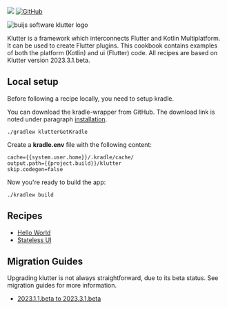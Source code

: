 [![](https://img.shields.io/badge/Buijs-Software-blue)](https://pub.dev/publishers/buijs.dev/packages)
[![GitHub](https://img.shields.io/github/license/buijs-dev/klutter-cookbook?color=black)](https://github.com/buijs-dev/klutter/blob/main/LICENSE)

<img src="https://github.com/buijs-dev/klutter/blob/develop/.github/assets/metadata/icon/klutter_logo.png?raw=true" alt="buijs software klutter logo" />

Klutter is a framework which interconnects Flutter and Kotlin Multiplatform.
It can be used to create Flutter plugins. 
This cookbook contains examples of both the platform (Kotlin) and ui (Flutter) code.
All recipes are based on Klutter version 2023.3.1.beta.

## Local setup
Before following a recipe locally, you need to setup kradle.

You can download the kradle-wrapper from GitHub. 
The download link is noted under paragraph [installation](https://buijs.dev/kradle-1/).

```shell
./gradlew klutterGetKradle
```

Create a **kradle.env** file with the following content:
```properties
cache={{system.user.home}}/.kradle/cache/
output.path={{project.build}}/klutter
skip.codegen=false
```

Now you're ready to build the app:
```shell
./kradlew build
```

## Recipes
- [Hello World](hello_world)
- [Stateless UI](stateless_ui)

## Migration Guides
Upgrading klutter is not always straightforward, due to its beta status. 
See migration guides for more information.

- [2023.1.1.beta to 2023.3.1.beta](migration/2023.3.1.beta.md)